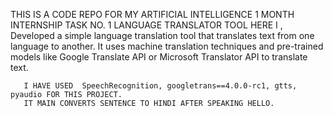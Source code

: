 THIS IS A CODE REPO FOR MY ARTIFICIAL INTELLIGENCE 1 MONTH INTERNSHIP
TASK NO. 1 LANGUAGE TRANSLATOR TOOL
HERE I , Developed a simple language translation tool that translates text from one language to another.
       It uses machine translation techniques and pre-trained models like Google Translate API or Microsoft Translator API to translate text.

       I HAVE USED  SpeechRecognition, googletrans==4.0.0-rc1, gtts, pyaudio FOR THIS PROJECT.
       IT MAIN CONVERTS SENTENCE TO HINDI AFTER SPEAKING HELLO.
